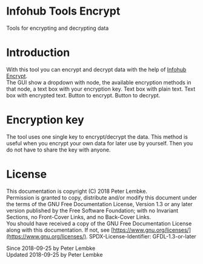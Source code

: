# Infohub Tools Encrypt

Tools for encrypting and decrypting data

# Introduction

With this tool you can encrypt and decrypt data with the help of [Infohub Encrypt](plugin,infohub_encrypt).  
The GUI show a dropdown with node, the available encryption methods in that node, a text box with your encryption key.
Text box with plain text. Text box with encrypted text. Button to encrypt. Button to decrypt.

# Encryption key

The tool uses one single key to encrypt/decrypt the data. This method is useful when you encrypt your own data for later
use by yourself. Then you do not have to share the key with anyone.

# License

This documentation is copyright (C) 2018 Peter Lembke.  
Permission is granted to copy, distribute and/or modify this document under the terms of the GNU Free Documentation
License, Version 1.3 or any later version published by the Free Software Foundation; with no Invariant Sections, no
Front-Cover Links, and no Back-Cover Links.  
You should have received a copy of the GNU Free Documentation License along with this documentation. If not,
see [https://www.gnu.org/licenses/](https://www.gnu.org/licenses/). SPDX-License-Identifier: GFDL-1.3-or-later

Since 2018-09-25 by Peter Lembke  
Updated 2018-09-25 by Peter Lembke  
